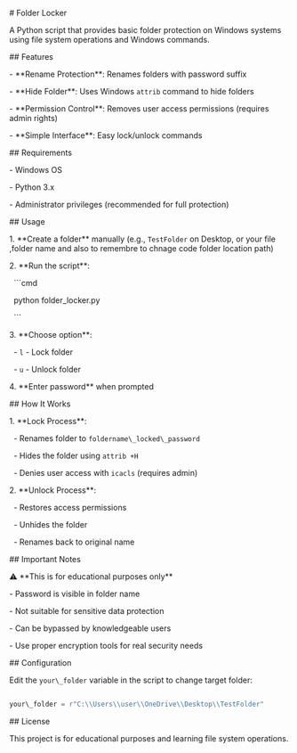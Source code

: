 \# Folder Locker



A Python script that provides basic folder protection on Windows systems using file system operations and Windows commands.



\## Features



\- \*\*Rename Protection\*\*: Renames folders with password suffix

\- \*\*Hide Folder\*\*: Uses Windows `attrib` command to hide folders

\- \*\*Permission Control\*\*: Removes user access permissions (requires admin rights)

\- \*\*Simple Interface\*\*: Easy lock/unlock commands



\## Requirements



\- Windows OS

\- Python 3.x

\- Administrator privileges (recommended for full protection)



\## Usage



1\. \*\*Create a folder\*\* manually (e.g., `TestFolder` on Desktop, or your file ,folder name and also to remembre to chnage code folder location path)

2\. \*\*Run the script\*\*:

&nbsp;  ```cmd

&nbsp;  python folder\_locker.py

&nbsp;  ```

3\. \*\*Choose option\*\*:

&nbsp;  - `l` - Lock folder

&nbsp;  - `u` - Unlock folder

4\. \*\*Enter password\*\* when prompted



\## How It Works



1\. \*\*Lock Process\*\*:

&nbsp;  - Renames folder to `foldername\_locked\_password`

&nbsp;  - Hides the folder using `attrib +H`

&nbsp;  - Denies user access with `icacls` (requires admin)



2\. \*\*Unlock Process\*\*:

&nbsp;  - Restores access permissions

&nbsp;  - Unhides the folder

&nbsp;  - Renames back to original name



\## Important Notes



⚠️ \*\*This is for educational purposes only\*\*

\- Password is visible in folder name

\- Not suitable for sensitive data protection

\- Can be bypassed by knowledgeable users

\- Use proper encryption tools for real security needs



\## Configuration



Edit the `your\_folder` variable in the script to change target folder:

```python

your\_folder = r"C:\\Users\\user\\OneDrive\\Desktop\\TestFolder"

```



\## License



This project is for educational purposes and learning file system operations.


